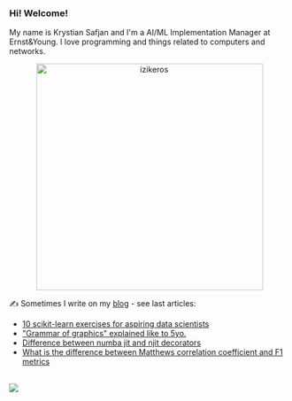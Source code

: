 ### Hi! Welcome!

<!-- INTRO -->
<p>My name is Krystian Safjan and I'm a AI/ML Implementation Manager at Ernst&Young. I love programming and things related to computers and networks.</p>

<!-- TECHNOLOGIES AND STATS -->
<center>
<!-- <p><img align="left" src="https://github-readme-stats.vercel.app/api/top-langs?username=izikeros&show_icons=true&locale=en&layout=compact" alt="izikeros" /></p> -->

<p>&nbsp;<img align="center" src="https://github-readme-stats.vercel.app/api?username=izikeros&count_private=true&show_icons=true" alt="izikeros" width="410" /></p>
</center>

<!-- MY WRITINGS -->
✍️ Sometimes I write on my [blog](http://safjan.com) - see last articles:
<!-- BLOG-POST-LIST:START -->
- [10 scikit-learn exercises for aspiring data scientists](https://www.safjan.com/10-scikit-learn-exercises-for-aspiring-data-scientists/)
- [&quot;Grammar of graphics&quot; explained like to 5yo.](https://www.safjan.com/grammar-of-graphics/)
- [Difference between numba jit and njit decorators](https://www.safjan.com/difference-between-numba-jit-and-njit-decorators/)
- [What is the difference between Matthews correlation coefficient and F1 metrics](https://www.safjan.com/what-is-the-difference-between-matthews-correlation-coefficient-and-f1-metrics/)
<!-- BLOG-POST-LIST:END -->

<!-- TROPHY -->
<br />
<img src="https://github-profile-trophy.vercel.app/?username=izikeros&theme=nord&no-frame=true&margin-w=10&column=7" />
